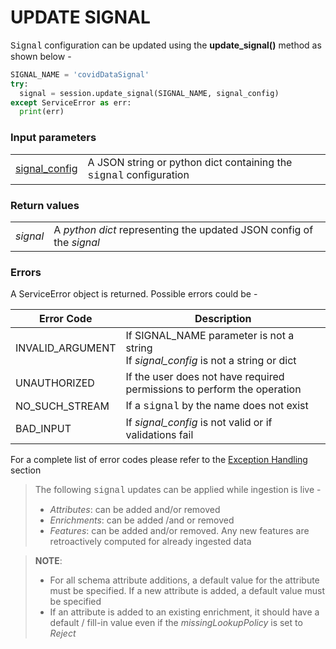 # UPDATE SIGNAL

<span style="font-family:Courier New;">Signal</span> configuration can be updated using the **update_signal()** method as shown below -

```python
SIGNAL_NAME = 'covidDataSignal'
try:
  signal = session.update_signal(SIGNAL_NAME, signal_config)
except ServiceError as err:
  print(err)
```
### Input parameters

|                                                                             |                                                                                                                |
| --------------------------------------------------------------------------- | -------------------------------------------------------------------------------------------------------------- |
| [signal_config](https://bios.isima.io/docs/content/developer-guide/signals) | A JSON string or python dict containing the <span style="font-family:Courier New;">signal</span> configuration |

### Return values

|          |                                                                      |
| -------- | -------------------------------------------------------------------- |
| _signal_ | A _python dict_ representing the updated JSON config of the _signal_ |

### Errors

A ServiceError object is returned. Possible errors could be -

| Error Code       | Description                                                                             |
| ---------------- | --------------------------------------------------------------------------------------- |
| INVALID_ARGUMENT | If SIGNAL_NAME parameter is not a string<br/>If _signal_config_ is not a string or dict |
| UNAUTHORIZED     | If the user does not have required permissions to perform the operation                 |
| NO_SUCH_STREAM   | If a <span style="font-family:Courier New;">signal</span> by the name does not exist    |
| BAD_INPUT        | If _signal_config_ is not valid or if validations fail                                  |

For a complete list of error codes please refer to the [Exception Handling](https://bios.isima.io/docs/content/developer-guide/exceptions) section

>
> The following <span style="font-family:Courier New;">signal</span> updates can be applied while ingestion is live -
> * _Attributes_: can be added and/or removed
> * _Enrichments_: can be added /and or removed
> * _Features_: can be added and/or removed.  Any new features are retroactively computed for already ingested data
>

>
> **NOTE**:
> * For all schema attribute additions, a default value for the attribute must be specified.
    If a new attribute is added, a default value must be specified
> * If an attribute is added to an existing  enrichment, it should have a default / fill-in value even if
    the _missingLookupPolicy_ is set to _Reject_
>
